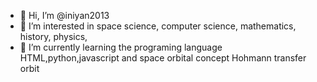 - 👋 Hi, I’m @iniyan2013
- 👀 I’m interested in space science, computer science, mathematics, history, physics, 
- 🌱 I’m currently learning the programing language HTML,python,javascript and space orbital concept Hohmann transfer orbit
